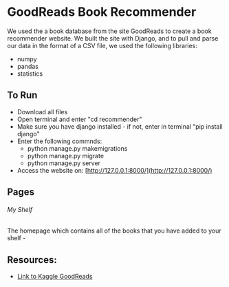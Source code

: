# GoodReads Book Recommender
We used the a book database from the site GoodReads to create a book recommender website. We built the site with Django, and to pull and parse our data in the format of a CSV file, we  used the following libraries: 

* numpy
* pandas 
* statistics

## To Run

* Download all files
* Open terminal and enter "cd recommender"
* Make sure you have django installed - if not, enter in terminal "pip install django"
* Enter the following commnds:
  * python manage.py makemigrations
  * python manage.py migrate
  * python manage.py server
* Access the website on: [http://127.0.0.1:8000/](http://127.0.0.1:8000/)


## Pages

###### My Shelf
The homepage which contains all of the books that you have added to your shelf -

### 

## Resources:
* [Link to Kaggle GoodReads](https://www.kaggle.com/jealousleopard/goodreadsbooks)
